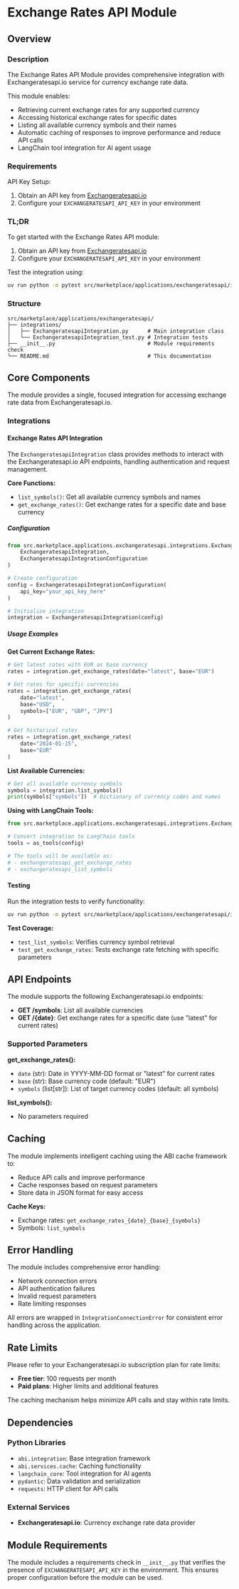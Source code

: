 # Exchange Rates API Module

## Overview

### Description

The Exchange Rates API Module provides comprehensive integration with Exchangeratesapi.io service for currency exchange rate data.

This module enables:
- Retrieving current exchange rates for any supported currency
- Accessing historical exchange rates for specific dates  
- Listing all available currency symbols and their names
- Automatic caching of responses to improve performance and reduce API calls
- LangChain tool integration for AI agent usage

### Requirements

API Key Setup:
1. Obtain an API key from [Exchangeratesapi.io](https://exchangeratesapi.io/)
2. Configure your `EXCHANGERATESAPI_API_KEY` in your environment

### TL;DR

To get started with the Exchange Rates API module:

1. Obtain an API key from [Exchangeratesapi.io](https://exchangeratesapi.io/)
2. Configure your `EXCHANGERATESAPI_API_KEY` in your environment

Test the integration using:
```bash
uv run python -m pytest src/marketplace/applications/exchangeratesapi/integrations/ExchangeratesapiIntegration_test.py
```

### Structure

```
src/marketplace/applications/exchangeratesapi/
├── integrations/
│   ├── ExchangeratesapiIntegration.py      # Main integration class
│   └── ExchangeratesapiIntegration_test.py # Integration tests
├── __init__.py                             # Module requirements check
└── README.md                               # This documentation
```

## Core Components

The module provides a single, focused integration for accessing exchange rate data from Exchangeratesapi.io.

### Integrations

#### Exchange Rates API Integration

The `ExchangeratesapiIntegration` class provides methods to interact with the Exchangeratesapi.io API endpoints, handling authentication and request management.

**Core Functions:**
- `list_symbols()`: Get all available currency symbols and names
- `get_exchange_rates()`: Get exchange rates for a specific date and base currency

##### Configuration

```python
from src.marketplace.applications.exchangeratesapi.integrations.ExchangeratesapiIntegration import (
    ExchangeratesapiIntegration,
    ExchangeratesapiIntegrationConfiguration
)

# Create configuration
config = ExchangeratesapiIntegrationConfiguration(
    api_key="your_api_key_here"
)

# Initialize integration
integration = ExchangeratesapiIntegration(config)
```

##### Usage Examples

**Get Current Exchange Rates:**
```python
# Get latest rates with EUR as base currency
rates = integration.get_exchange_rates(date="latest", base="EUR")

# Get rates for specific currencies
rates = integration.get_exchange_rates(
    date="latest", 
    base="USD", 
    symbols=["EUR", "GBP", "JPY"]
)

# Get historical rates
rates = integration.get_exchange_rates(
    date="2024-01-15", 
    base="EUR"
)
```

**List Available Currencies:**
```python
# Get all available currency symbols
symbols = integration.list_symbols()
print(symbols["symbols"])  # Dictionary of currency codes and names
```

**Using with LangChain Tools:**
```python
from src.marketplace.applications.exchangeratesapi.integrations.ExchangeratesapiIntegration import as_tools

# Convert integration to LangChain tools
tools = as_tools(config)

# The tools will be available as:
# - exchangeratesapi_get_exchange_rates
# - exchangeratesapi_list_symbols
```

#### Testing

Run the integration tests to verify functionality:
```bash
uv run python -m pytest src/marketplace/applications/exchangeratesapi/integrations/ExchangeratesapiIntegration_test.py
```

**Test Coverage:**
- `test_list_symbols`: Verifies currency symbol retrieval
- `test_get_exchange_rates`: Tests exchange rate fetching with specific parameters

## API Endpoints

The module supports the following Exchangeratesapi.io endpoints:

- **GET /symbols**: List all available currencies
- **GET /{date}**: Get exchange rates for a specific date (use "latest" for current rates)

### Supported Parameters

**get_exchange_rates():**
- `date` (str): Date in YYYY-MM-DD format or "latest" for current rates
- `base` (str): Base currency code (default: "EUR")
- `symbols` (list[str]): List of target currency codes (default: all symbols)

**list_symbols():**
- No parameters required

## Caching

The module implements intelligent caching using the ABI cache framework to:
- Reduce API calls and improve performance
- Cache responses based on request parameters
- Store data in JSON format for easy access

**Cache Keys:**
- Exchange rates: `get_exchange_rates_{date}_{base}_{symbols}`
- Symbols: `list_symbols`

## Error Handling

The module includes comprehensive error handling:
- Network connection errors
- API authentication failures  
- Invalid request parameters
- Rate limiting responses

All errors are wrapped in `IntegrationConnectionError` for consistent error handling across the application.

## Rate Limits

Please refer to your Exchangeratesapi.io subscription plan for rate limits:
- **Free tier**: 100 requests per month
- **Paid plans**: Higher limits and additional features

The caching mechanism helps minimize API calls and stay within rate limits.

## Dependencies

### Python Libraries
- `abi.integration`: Base integration framework
- `abi.services.cache`: Caching functionality
- `langchain_core`: Tool integration for AI agents
- `pydantic`: Data validation and serialization
- `requests`: HTTP client for API calls

### External Services
- **Exchangeratesapi.io**: Currency exchange rate data provider

## Module Requirements

The module includes a requirements check in `__init__.py` that verifies the presence of `EXCHANGERATESAPI_API_KEY` in the environment. This ensures proper configuration before the module can be used.